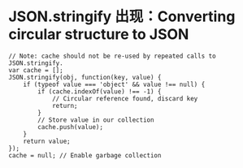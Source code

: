 # JSON.stringify 出现：Converting circular structure to JSON

    // Note: cache should not be re-used by repeated calls to JSON.stringify.
    var cache = [];
    JSON.stringify(obj, function(key, value) {
        if (typeof value === 'object' && value !== null) {
            if (cache.indexOf(value) !== -1) {
                // Circular reference found, discard key
                return;
            }
            // Store value in our collection
            cache.push(value);
        }
        return value;
    });
    cache = null; // Enable garbage collection
